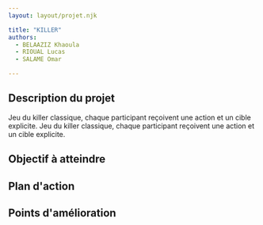 ```yaml
---
layout: layout/projet.njk

title: "KILLER"
authors:
  - BELAAZIZ Khaoula
  - RIOUAL Lucas
  - SALAME Omar

---
```




## Description du projet
Jeu du killer classique, chaque participant reçoivent une action et un cible explicite.
Jeu du killer classique, chaque participant reçoivent une action et un cible explicite.


## Objectif à atteindre

## Plan d'action

## Points d'amélioration



